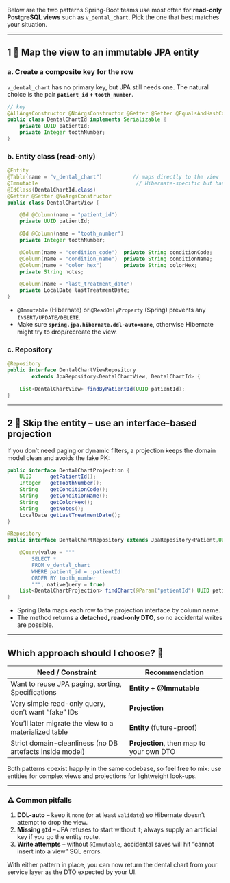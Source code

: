 Below are the two patterns Spring-Boot teams use most often for **read-only PostgreSQL views** such as `v_dental_chart`. Pick the one that best matches your situation.

---

## 1 ️⃣  Map the view to an **immutable JPA entity**

### a.  Create a composite key for the row

`v_dental_chart` has no primary key, but JPA still needs one.
The natural choice is the pair **`patient_id` + `tooth_number`**.

```java
// key
@AllArgsConstructor @NoArgsConstructor @Getter @Setter @EqualsAndHashCode
public class DentalChartId implements Serializable {
    private UUID patientId;
    private Integer toothNumber;
}
```

### b.  Entity class (read-only)

```java
@Entity
@Table(name = "v_dental_chart")          // maps directly to the view
@Immutable                                // Hibernate-specific but handy
@IdClass(DentalChartId.class)
@Getter @Setter @NoArgsConstructor
public class DentalChartView {

    @Id @Column(name = "patient_id")
    private UUID patientId;

    @Id @Column(name = "tooth_number")
    private Integer toothNumber;

    @Column(name = "condition_code")  private String conditionCode;
    @Column(name = "condition_name")  private String conditionName;
    @Column(name = "color_hex")       private String colorHex;
    private String notes;

    @Column(name = "last_treatment_date")
    private LocalDate lastTreatmentDate;
}
```

* `@Immutable` (Hibernate) or `@ReadOnlyProperty` (Spring) prevents any `INSERT/UPDATE/DELETE`.
* Make sure **`spring.jpa.hibernate.ddl-auto=none`**, otherwise Hibernate might try to drop/recreate the view.

### c.  Repository

```java
@Repository
public interface DentalChartViewRepository
        extends JpaRepository<DentalChartView, DentalChartId> {

    List<DentalChartView> findByPatientId(UUID patientId);
}
```

---

## 2 ️⃣  Skip the entity – use an **interface-based projection**

If you don’t need paging or dynamic filters, a projection keeps the domain model clean and avoids the fake PK:

```java
public interface DentalChartProjection {
    UUID      getPatientId();
    Integer   getToothNumber();
    String    getConditionCode();
    String    getConditionName();
    String    getColorHex();
    String    getNotes();
    LocalDate getLastTreatmentDate();
}

@Repository
public interface DentalChartRepository extends JpaRepository<Patient,UUID> {

    @Query(value = """
        SELECT *
        FROM v_dental_chart
        WHERE patient_id = :patientId
        ORDER BY tooth_number
        """, nativeQuery = true)
    List<DentalChartProjection> findChart(@Param("patientId") UUID patientId);
}
```

* Spring Data maps each row to the projection interface by column name.
* The method returns a **detached, read-only DTO**, so no accidental writes are possible.

---

## Which approach should I choose? 🤔

| Need / Constraint                                        | Recommendation                           |
| -------------------------------------------------------- | ---------------------------------------- |
| Want to reuse JPA paging, sorting, Specifications        | **Entity + @Immutable**                  |
| Very simple read-only query, don’t want “fake” IDs       | **Projection**                           |
| You’ll later migrate the view to a materialized table    | **Entity** (future-proof)                |
| Strict domain-cleanliness (no DB artefacts inside model) | **Projection**, then map to your own DTO |

Both patterns coexist happily in the same codebase, so feel free to mix:
use entities for complex views and projections for lightweight look-ups.

---

### ⚠️  Common pitfalls

1. **DDL-auto** – keep it `none` (or at least `validate`) so Hibernate doesn’t attempt to drop the view.
2. **Missing `@Id`** – JPA refuses to start without it; always supply an artificial key if you go the entity route.
3. **Write attempts** – without `@Immutable`, accidental saves will hit “cannot insert into a view” SQL errors.

With either pattern in place, you can now return the dental chart from your service layer as the DTO expected by your UI.
